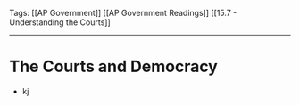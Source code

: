 Tags:
		[[AP Government]]
		[[AP Government Readings]]
		[[15.7 - Understanding the Courts]]
		
---------------------------------------------------------

# The Courts and Democracy
- kj